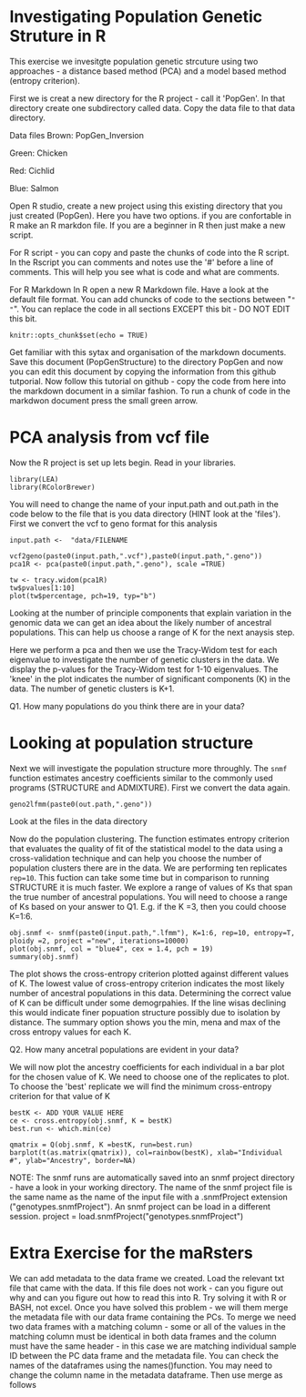 # Investigating Population Genetic Struture in R
This exercise we invesitgte population genetic strcuture using two approaches - a distance based method (PCA) and a model based method (entropy criterion).

First we is creat a new directory for the R project - call it 'PopGen'. In that directory create one subdirectory  called data. Copy the data file to that data directory.

Data files
Brown: PopGen_Inversion

Green: Chicken

Red: Cichlid

Blue: Salmon

Open R studio, create a new project using this existing directory that you just created (PopGen). Here you have two options. if you are confortable in R make an R markdon file. If you are a beginner in R then just make a new script.

For R script - you can copy and paste the chunks of code into the R script. In the Rscript you can comments and notes use the '#' before a line of comments. This will help you see what is code and what are comments.

For R Markdown
In R open a new R Markdown file. Have a look at the default file format. You can add chuncks of code to the sections between "```"  "```". You can replace the code in all sections EXCEPT this bit - DO NOT EDIT this bit.
```{r setup, include=FALSE}
knitr::opts_chunk$set(echo = TRUE)
```
Get familiar with this sytax and organisation of the markdown documents. Save this document (PopGenStructure) to the directory PopGen and now you can edit this document by copying the information from this github tutporial. Now follow this tutorial on github - copy the code from here into the markdown document in a similar fashion. To run a chunk of code in the markdwon document press the small green arrow.

# PCA analysis from vcf file
Now the R project is set up lets begin.
Read in your libraries.

```
library(LEA)
library(RColorBrewer)

```
You will need to change the name of your input.path and out.path in the code below to the file that is you data directory (HINT look at the 'files'). First we convert the vcf to geno format for this analysis
```
input.path <-  "data/FILENAME

vcf2geno(paste0(input.path,".vcf"),paste0(input.path,".geno"))
pca1R <- pca(paste0(input.path,".geno"), scale =TRUE)
```

```
tw <- tracy.widom(pca1R)
tw$pvalues[1:10]
plot(tw$percentage, pch=19, typ="b") 
```

Looking at the number of principle components that explain variation in the genomic data we can get an idea about the likely number of ancestral populations. This  can help us choose a range of K for the next anaysis step.

Here we perform a pca and then we use the Tracy-Widom test for each eigenvalue to investigate the number of genetic clusters in the data. We display the p-values for the Tracy-Widom test for 1-10 eigenvalues. The 'knee' in the plot indicates the number of significant components (K) in the data. The number of genetic clusters is K+1.


Q1. How many populations do you think there are in your data?

# Looking at population structure 

Next we will investigate the population structure more throughly. The ```snmf``` function estimates ancestry coefficients similar to the commonly used programs (STRUCTURE  and ADMIXTURE). First we convert the data again.

```
geno2lfmm(paste0(out.path,".geno"))

```
Look at the files in the data directory

Now do the population clustering. The function estimates entropy criterion that evaluates the quality of fit of the statistical model to the data using a cross-validation technique and can help you choose the number of population clusters there are in the data. We are performing ten replicates``` rep=10```. This fuction can take some time but in comparison to running STRUCTURE it is much faster. We explore a range of values of Ks that span the true number of ancestral populations. You will need to choose a range of Ks based on your answer to Q1. E.g. if the K =3, then you could choose K=1:6.

```
obj.snmf <- snmf(paste0(input.path,".lfmm"), K=1:6, rep=10, entropy=T, ploidy =2, project ="new", iterations=10000)
plot(obj.snmf, col = "blue4", cex = 1.4, pch = 19)
summary(obj.snmf)
```
The plot shows the cross-entropy criterion plotted against different values of K. The lowest value of cross-entropy criterion indicates the most likely number of ancestral populations in this data. Determining the correct value of K can be difficult under some demogrpahies. If the line wisas declining this would indicate finer popuation structure possibly due to isolation by distance. The summary option shows you the min, mena and max of the cross entropy values for each K. 

Q2. How many ancetral populations are evident in your data?

We will now plot the ancestry coefficients for each individual in a bar plot for the chosen value of K. We need to choose one of the replicates to plot. To choose the 'best' replicate we will find the minimum cross-entropy criterion for that value of K
```
bestK <- ADD YOUR VALUE HERE
ce <- cross.entropy(obj.snmf, K = bestK)
best.run <- which.min(ce)

qmatrix = Q(obj.snmf, K =bestK, run=best.run)
barplot(t(as.matrix(qmatrix)), col=rainbow(bestK), xlab="Individual #", ylab="Ancestry", border=NA)
```
NOTE: The snmf runs are automatically saved into an snmf project directory - have a look in your working directory. The name of the snmf project file is the same name as the name of the input file with a .snmfProject extension ("genotypes.snmfProject").
An snmf project can be load in a different session.
project = load.snmfProject("genotypes.snmfProject")

# Extra Exercise for the maRsters

We can add metadata to the data frame we created. Load the relevant txt file that came with the data. If this file does not work - can you figure out why and can you figure out how to read this into R. Try solving it with R or BASH, not excel. Once you have solved this problem - we will them merge the metadata file with our data frame containing the PCs. To merge we need two data frames with a matching column - some or all of the values in the matching column must be identical in both data frames and the column must have the same header - in this case we are matching individual sample ID between the PC data frame and the metadata file. You can check the names of the dataframes using the names()function. You may need to change the column name in the metadata dataframe. Then use merge as follows


